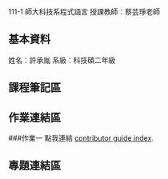 111-1 師大科技系程式語言
授課教師：蔡芸琤老師
## 基本資料
姓名：許承胤
系級：科技碩二年級
## 課程筆記區
## 作業連結區
###作業一
點我連結 [contributor guide index](https://github.com/danny1999sci/PL/blob/main/Homework1/homework1.ipynb).
## 專題連結區
